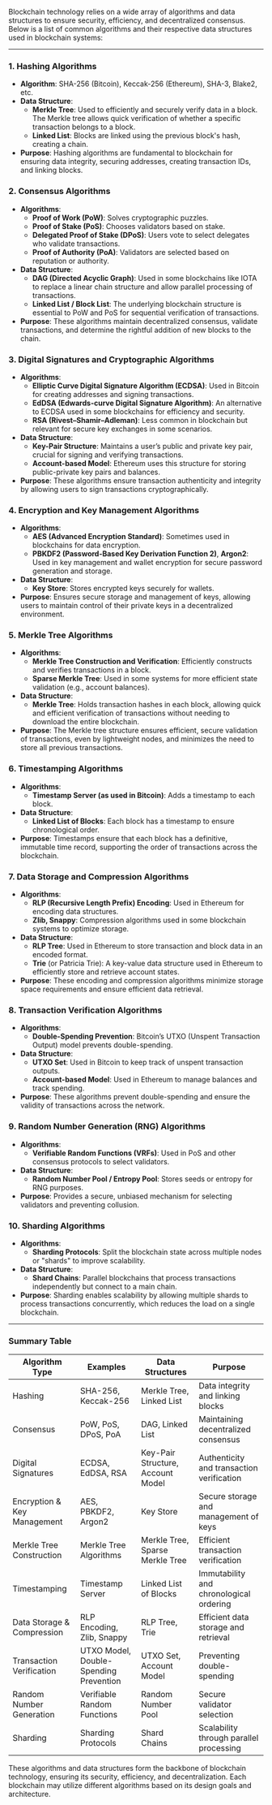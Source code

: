Blockchain technology relies on a wide array of algorithms and data structures to ensure security, efficiency, and decentralized consensus. Below is a list of common algorithms and their respective data structures used in blockchain systems:

---

### 1. **Hashing Algorithms**
   - **Algorithm**: SHA-256 (Bitcoin), Keccak-256 (Ethereum), SHA-3, Blake2, etc.
   - **Data Structure**: 
     - **Merkle Tree**: Used to efficiently and securely verify data in a block. The Merkle tree allows quick verification of whether a specific transaction belongs to a block.
     - **Linked List**: Blocks are linked using the previous block's hash, creating a chain.
   - **Purpose**: Hashing algorithms are fundamental to blockchain for ensuring data integrity, securing addresses, creating transaction IDs, and linking blocks.

### 2. **Consensus Algorithms**
   - **Algorithms**:
     - **Proof of Work (PoW)**: Solves cryptographic puzzles.
     - **Proof of Stake (PoS)**: Chooses validators based on stake.
     - **Delegated Proof of Stake (DPoS)**: Users vote to select delegates who validate transactions.
     - **Proof of Authority (PoA)**: Validators are selected based on reputation or authority.
   - **Data Structure**:
     - **DAG (Directed Acyclic Graph)**: Used in some blockchains like IOTA to replace a linear chain structure and allow parallel processing of transactions.
     - **Linked List / Block List**: The underlying blockchain structure is essential to PoW and PoS for sequential verification of transactions.
   - **Purpose**: These algorithms maintain decentralized consensus, validate transactions, and determine the rightful addition of new blocks to the chain.

### 3. **Digital Signatures and Cryptographic Algorithms**
   - **Algorithms**:
     - **Elliptic Curve Digital Signature Algorithm (ECDSA)**: Used in Bitcoin for creating addresses and signing transactions.
     - **EdDSA (Edwards-curve Digital Signature Algorithm)**: An alternative to ECDSA used in some blockchains for efficiency and security.
     - **RSA (Rivest–Shamir–Adleman)**: Less common in blockchain but relevant for secure key exchanges in some scenarios.
   - **Data Structure**:
     - **Key-Pair Structure**: Maintains a user’s public and private key pair, crucial for signing and verifying transactions.
     - **Account-based Model**: Ethereum uses this structure for storing public-private key pairs and balances.
   - **Purpose**: These algorithms ensure transaction authenticity and integrity by allowing users to sign transactions cryptographically.

### 4. **Encryption and Key Management Algorithms**
   - **Algorithms**:
     - **AES (Advanced Encryption Standard)**: Sometimes used in blockchains for data encryption.
     - **PBKDF2 (Password-Based Key Derivation Function 2)**, **Argon2**: Used in key management and wallet encryption for secure password generation and storage.
   - **Data Structure**:
     - **Key Store**: Stores encrypted keys securely for wallets.
   - **Purpose**: Ensures secure storage and management of keys, allowing users to maintain control of their private keys in a decentralized environment.

### 5. **Merkle Tree Algorithms**
   - **Algorithms**:
     - **Merkle Tree Construction and Verification**: Efficiently constructs and verifies transactions in a block.
     - **Sparse Merkle Tree**: Used in some systems for more efficient state validation (e.g., account balances).
   - **Data Structure**:
     - **Merkle Tree**: Holds transaction hashes in each block, allowing quick and efficient verification of transactions without needing to download the entire blockchain.
   - **Purpose**: The Merkle tree structure ensures efficient, secure validation of transactions, even by lightweight nodes, and minimizes the need to store all previous transactions.

### 6. **Timestamping Algorithms**
   - **Algorithms**:
     - **Timestamp Server (as used in Bitcoin)**: Adds a timestamp to each block.
   - **Data Structure**:
     - **Linked List of Blocks**: Each block has a timestamp to ensure chronological order.
   - **Purpose**: Timestamps ensure that each block has a definitive, immutable time record, supporting the order of transactions across the blockchain.

### 7. **Data Storage and Compression Algorithms**
   - **Algorithms**:
     - **RLP (Recursive Length Prefix) Encoding**: Used in Ethereum for encoding data structures.
     - **Zlib, Snappy**: Compression algorithms used in some blockchain systems to optimize storage.
   - **Data Structure**:
     - **RLP Tree**: Used in Ethereum to store transaction and block data in an encoded format.
     - **Trie** (or Patricia Trie): A key-value data structure used in Ethereum to efficiently store and retrieve account states.
   - **Purpose**: These encoding and compression algorithms minimize storage space requirements and ensure efficient data retrieval.

### 8. **Transaction Verification Algorithms**
   - **Algorithms**:
     - **Double-Spending Prevention**: Bitcoin’s UTXO (Unspent Transaction Output) model prevents double-spending.
   - **Data Structure**:
     - **UTXO Set**: Used in Bitcoin to keep track of unspent transaction outputs.
     - **Account-based Model**: Used in Ethereum to manage balances and track spending.
   - **Purpose**: These algorithms prevent double-spending and ensure the validity of transactions across the network.

### 9. **Random Number Generation (RNG) Algorithms**
   - **Algorithms**:
     - **Verifiable Random Functions (VRFs)**: Used in PoS and other consensus protocols to select validators.
   - **Data Structure**:
     - **Random Number Pool / Entropy Pool**: Stores seeds or entropy for RNG purposes.
   - **Purpose**: Provides a secure, unbiased mechanism for selecting validators and preventing collusion.

### 10. **Sharding Algorithms**
   - **Algorithms**:
     - **Sharding Protocols**: Split the blockchain state across multiple nodes or "shards" to improve scalability.
   - **Data Structure**:
     - **Shard Chains**: Parallel blockchains that process transactions independently but connect to a main chain.
   - **Purpose**: Sharding enables scalability by allowing multiple shards to process transactions concurrently, which reduces the load on a single blockchain.

---

### Summary Table

| Algorithm Type               | Examples                             | Data Structures                  | Purpose                                       |
|------------------------------|--------------------------------------|----------------------------------|-----------------------------------------------|
| Hashing                      | SHA-256, Keccak-256                  | Merkle Tree, Linked List         | Data integrity and linking blocks             |
| Consensus                    | PoW, PoS, DPoS, PoA                  | DAG, Linked List                 | Maintaining decentralized consensus           |
| Digital Signatures           | ECDSA, EdDSA, RSA                   | Key-Pair Structure, Account Model| Authenticity and transaction verification     |
| Encryption & Key Management  | AES, PBKDF2, Argon2                  | Key Store                        | Secure storage and management of keys         |
| Merkle Tree Construction     | Merkle Tree Algorithms               | Merkle Tree, Sparse Merkle Tree  | Efficient transaction verification            |
| Timestamping                 | Timestamp Server                     | Linked List of Blocks            | Immutability and chronological ordering       |
| Data Storage & Compression   | RLP Encoding, Zlib, Snappy          | RLP Tree, Trie                   | Efficient data storage and retrieval          |
| Transaction Verification     | UTXO Model, Double-Spending Prevention| UTXO Set, Account Model         | Preventing double-spending                    |
| Random Number Generation     | Verifiable Random Functions          | Random Number Pool               | Secure validator selection                    |
| Sharding                     | Sharding Protocols                   | Shard Chains                     | Scalability through parallel processing       |

These algorithms and data structures form the backbone of blockchain technology, ensuring its security, efficiency, and decentralization. Each blockchain may utilize different algorithms based on its design goals and architecture.
